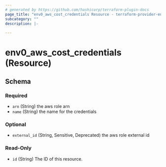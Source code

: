 ```yaml
---
# generated by https://github.com/hashicorp/terraform-plugin-docs
page_title: "env0_aws_cost_credentials Resource - terraform-provider-env0"
subcategory: ""
description: |-
  
---
```


# env0_aws_cost_credentials (Resource)





<!-- schema generated by tfplugindocs -->
## Schema

### Required

- `arn` (String) the aws role arn
- `name` (String) the name for the credentials

### Optional

- `external_id` (String, Sensitive, Deprecated) the aws role external id

### Read-Only

- `id` (String) The ID of this resource.


